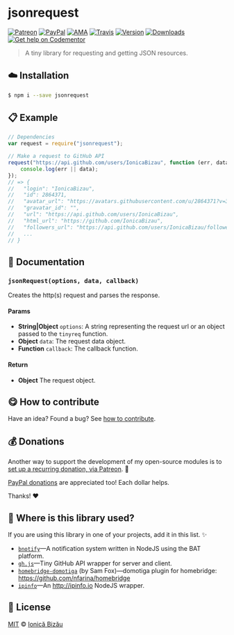 
# jsonrequest

 [![Patreon](https://img.shields.io/badge/Support%20me%20on-Patreon-%23e6461a.svg)][paypal-donations] [![PayPal](https://img.shields.io/badge/%24-paypal-f39c12.svg)][paypal-donations] [![AMA](https://img.shields.io/badge/ask%20me-anything-1abc9c.svg)](https://github.com/IonicaBizau/ama) [![Travis](https://img.shields.io/travis/IonicaBizau/jsonrequest.svg)](https://travis-ci.org/IonicaBizau/jsonrequest/) [![Version](https://img.shields.io/npm/v/jsonrequest.svg)](https://www.npmjs.com/package/jsonrequest) [![Downloads](https://img.shields.io/npm/dt/jsonrequest.svg)](https://www.npmjs.com/package/jsonrequest) [![Get help on Codementor](https://cdn.codementor.io/badges/get_help_github.svg)](https://www.codementor.io/johnnyb?utm_source=github&utm_medium=button&utm_term=johnnyb&utm_campaign=github)

> A tiny library for requesting and getting JSON resources.

## :cloud: Installation

```sh
$ npm i --save jsonrequest
```


## :clipboard: Example



```js
// Dependencies
var request = require("jsonrequest");

// Make a request to GitHub API
request("https://api.github.com/users/IonicaBizau", function (err, data) {
    console.log(err || data);
});
// => {
//   "login": "IonicaBizau",
//   "id": 2864371,
//   "avatar_url": "https://avatars.githubusercontent.com/u/2864371?v=3",
//   "gravatar_id": "",
//   "url": "https://api.github.com/users/IonicaBizau",
//   "html_url": "https://github.com/IonicaBizau",
//   "followers_url": "https://api.github.com/users/IonicaBizau/followers",
//   ...
// }
```

## :memo: Documentation


### `jsonRequest(options, data, callback)`
Creates the http(s) request and parses the response.

#### Params
- **String|Object** `options`: A string representing the request url or an object passed to the `tinyreq` function.
- **Object** `data`: The request data object.
- **Function** `callback`: The callback function.

#### Return
- **Object** The request object.



## :yum: How to contribute
Have an idea? Found a bug? See [how to contribute][contributing].

## :moneybag: Donations

Another way to support the development of my open-source modules is
to [set up a recurring donation, via Patreon][patreon]. :rocket:

[PayPal donations][paypal-donations] are appreciated too! Each dollar helps.

Thanks! :heart:

## :dizzy: Where is this library used?
If you are using this library in one of your projects, add it in this list. :sparkles:


 - [`bnotify`](https://github.com/IonicaBizau/bnotify)—A notification system written in NodeJS using the BAT platform.
 - [`gh.js`](https://github.com/IonicaBizau/gh.js)—Tiny GitHub API wrapper for server and client.
 - [`homebridge-domotiga`](https://github.com/Samfox2/homebridge-domotiga#readme) (by Sam Fox)—domotiga plugin for homebridge: https://github.com/nfarina/homebridge
 - [`ipinfo`](https://github.com/IonicaBizau/node-ipinfo)—An http://ipinfo.io NodeJS wrapper.

## :scroll: License

[MIT][license] © [Ionică Bizău][website]

[patreon]: https://www.patreon.com/ionicabizau
[paypal-donations]: https://www.paypal.com/cgi-bin/webscr?cmd=_s-xclick&hosted_button_id=RVXDDLKKLQRJW
[donate-now]: http://i.imgur.com/6cMbHOC.png

[license]: http://showalicense.com/?fullname=Ionic%C4%83%20Biz%C4%83u%20%3Cbizauionica%40gmail.com%3E%20(http%3A%2F%2Fionicabizau.net)&year=2014#license-mit
[website]: http://ionicabizau.net
[contributing]: /CONTRIBUTING.md
[docs]: /DOCUMENTATION.md
